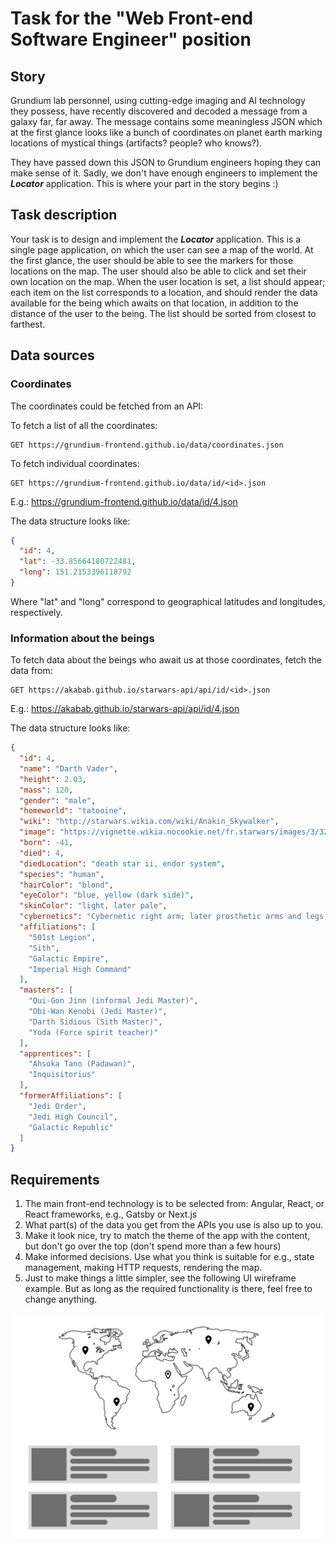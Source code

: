 # Task for the "Web Front-end Software Engineer" position

## Story

Grundium lab personnel, using cutting-edge imaging and AI technology they possess, have recently discovered and decoded
a message from a galaxy far, far away. The message contains some meaningless JSON which at the first glance looks
like a bunch of coordinates on planet earth marking locations of mystical things (artifacts? people? who knows?).

They have passed down this JSON to Grundium engineers hoping they can make sense of it. Sadly, we don't have enough
engineers to implement the ***Locator*** application. This is where your part in the story begins :)

## Task description

Your task is to design and implement the ***Locator*** application. This is a single page application, on which the user
can see a map of the world. At the first glance, the user should be able to see the markers for those locations on the map.
The user should also be able to click and set their own location on the map. When the user location is set, a list should
appear; each item on the list corresponds to a location, and should render the data available for the being which awaits
on that location, in addition to the distance of the user to the being. The list should be sorted from closest to farthest.

## Data sources

### Coordinates

The coordinates could be fetched from an API:

To fetch a list of all the coordinates:

```http request
GET https://grundium-frontend.github.io/data/coordinates.json
```

To fetch individual coordinates:

```http request
GET https://grundium-frontend.github.io/data/id/<id>.json
```

E.g.: https://grundium-frontend.github.io/data/id/4.json

The data structure looks like:

```json
{
  "id": 4,
  "lat": -33.85664180722481,
  "long": 151.2153396118792
}
```

Where "lat" and "long" correspond to geographical latitudes and longitudes, respectively.

### Information about the beings

To fetch data about the beings who await us at those coordinates, fetch the data from:

```http request
GET https://akabab.github.io/starwars-api/api/id/<id>.json
```

E.g.: https://akabab.github.io/starwars-api/api/id/4.json

The data structure looks like:

```json
{
  "id": 4,
  "name": "Darth Vader",
  "height": 2.03,
  "mass": 120,
  "gender": "male",
  "homeworld": "tatooine",
  "wiki": "http://starwars.wikia.com/wiki/Anakin_Skywalker",
  "image": "https://vignette.wikia.nocookie.net/fr.starwars/images/3/32/Dark_Vador.jpg",
  "born": -41,
  "died": 4,
  "diedLocation": "death star ii, endor system",
  "species": "human",
  "hairColor": "blond",
  "eyeColor": "blue, yellow (dark side)",
  "skinColor": "light, later pale",
  "cybernetics": "Cybernetic right arm; later prosthetic arms and legs, and a life-support system",
  "affiliations": [
    "501st Legion",
    "Sith",
    "Galactic Empire",
    "Imperial High Command"
  ],
  "masters": [
    "Qui-Gon Jinn (informal Jedi Master)",
    "Obi-Wan Kenobi (Jedi Master)",
    "Darth Sidious (Sith Master)",
    "Yoda (Force spirit teacher)"
  ],
  "apprentices": [
    "Ahsoka Tano (Padawan)",
    "Inquisitorius"
  ],
  "formerAffiliations": [
    "Jedi Order",
    "Jedi High Council",
    "Galactic Republic"
  ]
}
```

## Requirements

1. The main front-end technology is to be selected from: Angular, React, or React frameworks, e.g., Gatsby or Next.js
2. What part(s) of the data you get from the APIs you use is also up to you.
3. Make it look nice, try to match the theme of the app with the content, but don't go over the top (don't spend more than a few hours)
4. Make informed decisions. Use what you think is suitable for e.g., state management, making HTTP requests, rendering the map.
5. Just to make things a little simpler, see the following UI wireframe example. But as long as the required functionality is there, feel free to change anything.

![localImage](./assets/Task.png)